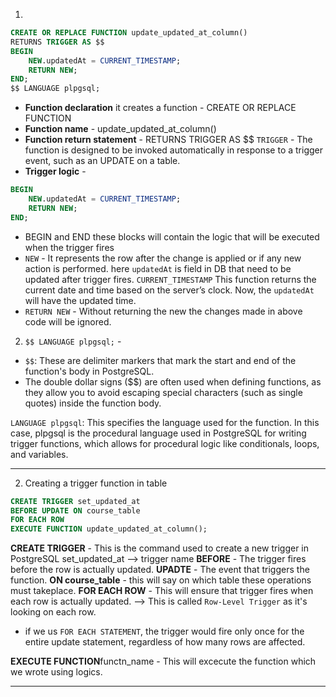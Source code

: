 1. 
```sql
CREATE OR REPLACE FUNCTION update_updated_at_column()
RETURNS TRIGGER AS $$
BEGIN
    NEW.updatedAt = CURRENT_TIMESTAMP;
    RETURN NEW;
END;
$$ LANGUAGE plpgsql;
```
- **Function declaration** it creates a function - CREATE OR REPLACE FUNCTION 
- **Function name**  - update_updated_at_column()
- **Function return statement** - RETURNS TRIGGER AS $$
   `TRIGGER` - The function is designed to be invoked automatically in response to a trigger event, such as an UPDATE on a table.
- **Trigger logic** - 
```sql
BEGIN
    NEW.updatedAt = CURRENT_TIMESTAMP;
    RETURN NEW;
END;
```
- BEGIN and END these blocks will contain the logic that will be executed when the trigger fires
- `NEW` -  It represents the row after the change is applied or if any new action is performed.
 here `updatedAt` is field in DB that need to be updated after trigger fires.
 `CURRENT_TIMESTAMP` This function returns the current date and time based on the server’s clock.
 Now, the `updatedAt` will have the updated time.
- `RETURN NEW` - Without returning the new the changes made in above code will be ignored.

2. `$$ LANGUAGE plpgsql;` - 
  - `$$`: These are delimiter markers that mark the start and end of the function's body in PostgreSQL. 
  - The double dollar signs ($$) are often used when defining functions, as they allow you to avoid escaping special characters (such as single quotes) inside the function body.

`LANGUAGE plpgsql`: This specifies the language used for the function. In this case, plpgsql is the procedural language used in PostgreSQL for writing trigger functions, which allows for procedural logic like conditionals, loops, and variables.

---

2. Creating a trigger function in table

```sql
CREATE TRIGGER set_updated_at
BEFORE UPDATE ON course_table
FOR EACH ROW
EXECUTE FUNCTION update_updated_at_column();
```
**CREATE TRIGGER** - This is the command used to create a new trigger in PostgreSQL
set_updated_at --> trigger name
**BEFORE** - The trigger fires before the row is actually updated.
**UPADTE** - The event that triggers the function.
**ON course_table** - this will say on which table these operations must takeplace.
**FOR EACH ROW** - This will ensure that trigger fires when each row is actually updated. --> This is called 
`Row-Level Trigger` as it's looking on each row.
 - if we us `FOR EACH STATEMENT`, the trigger would fire only once for the entire update statement, regardless of how many rows are affected.

**EXECUTE FUNCTION**functn_name - This will excecute the function which we wrote using logics.

---

